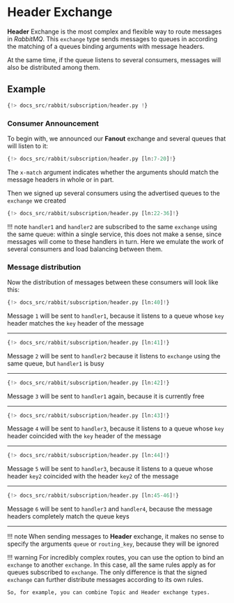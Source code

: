 # Header Exchange

**Header** Exchange is the most complex and flexible way to route messages in *RabbitMQ*. This `exchange` type sends messages
to queues in according the matching of a queues binding arguments  with message headers.

At the same time, if the queue listens to several consumers, messages will also be distributed among them.

## Example

```python linenums="1"
{!> docs_src/rabbit/subscription/header.py !}
```

### Consumer Announcement

To begin with, we announced our **Fanout** exchange and several queues that will listen to it:

```python linenums="7" hl_lines="1 5 9 13"
{!> docs_src/rabbit/subscription/header.py [ln:7-20]!}
```

The `x-match` argument indicates whether the arguments should match the message headers in whole or in part.

Then we signed up several consumers using the advertised queues to the `exchange` we created

```python linenums="22" hl_lines="1 5 9 13"
{!> docs_src/rabbit/subscription/header.py [ln:22-36]!}
```

!!! note
    `handler1` and `handler2` are subscribed to the same `exchange` using the same queue:
    within a single service, this does not make a sense, since messages will come to these handlers in turn.
    Here we emulate the work of several consumers and load balancing between them.

### Message distribution

Now the distribution of messages between these consumers will look like this:

```python linenums="40"
{!> docs_src/rabbit/subscription/header.py [ln:40]!}
```

Message `1` will be sent to `handler1`, because it listens to a queue whose `key` header matches the `key` header of the message

---

```python linenums="41"
{!> docs_src/rabbit/subscription/header.py [ln:41]!}
```

Message `2` will be sent to `handler2` because it listens to `exchange` using the same queue, but `handler1` is busy

---

```python linenums="42"
{!> docs_src/rabbit/subscription/header.py [ln:42]!}
```

Message `3` will be sent to `handler1` again, because it is currently free

---

```python linenums="43"
{!> docs_src/rabbit/subscription/header.py [ln:43]!}
```

Message `4` will be sent to `handler3`, because it listens to a queue whose `key` header coincided with the `key` header of the message

---

```python linenums="44"
{!> docs_src/rabbit/subscription/header.py [ln:44]!}
```

Message `5` will be sent to `handler3`, because it listens to a queue whose header `key2` coincided with the header `key2` of the message

---

```python linenums="45"
{!> docs_src/rabbit/subscription/header.py [ln:45-46]!}
```

Message `6` will be sent to `handler3` and `handler4`, because the message headers completely match the queue keys

---

!!! note
    When sending messages to **Header** exchange, it makes no sense to specify the arguments `queue` or `routing_key`, because they will be ignored

!!! warning
    For incredibly complex routes, you can use the option to bind an `exchange` to another `exchange`. In this case, all the same rules apply as for queues subscribed to `exchange`. The only difference is that the signed `exchange` can further distribute messages according to its own rules.

    So, for example, you can combine Topic and Header exchange types.

